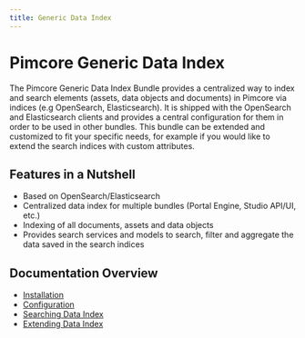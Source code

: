 ```yaml
---
title: Generic Data Index
---
```


# Pimcore Generic Data Index

The Pimcore Generic Data Index Bundle provides a centralized way to index and search elements (assets, data objects and documents) in Pimcore via indices (e.g OpenSearch, Elasticsearch).
It is shipped with the OpenSearch and Elasticsearch clients and provides a central configuration for them in order to be used in other bundles.
This bundle can be extended and customized to fit your specific needs, for example if you would like to extend the search indices with custom attributes.

## Features in a Nutshell
- Based on OpenSearch/Elasticsearch
- Centralized data index for multiple bundles (Portal Engine, Studio API/UI, etc.)
- Indexing of all documents, assets and data objects
- Provides search services and models to search, filter and aggregate the data saved in the search indices 

## Documentation Overview
- [Installation](./doc/01_Installation/README.md)
- [Configuration](./doc/02_Configuration/README.md)
- [Searching Data Index](./doc/04_Searching_For_Data_In_Index/README.md)
- [Extending Data Index](./doc/05_Extending_Data_Index/README.md)
